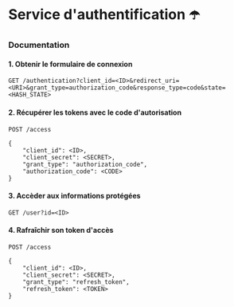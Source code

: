 # Service d'authentification ☂️

### Documentation

#### 1. Obtenir le formulaire de connexion
```
GET /authentication?client_id=<ID>&redirect_uri=<URI>&grant_type=authorization_code&response_type=code&state=<HASH_STATE>
```

#### 2. Récupérer les tokens avec le code d'autorisation
```
POST /access

{
    "client_id": <ID>,
    "client_secret": <SECRET>,
    "grant_type": "authorization_code",
    "authorization_code": <CODE>
}
```

#### 3. Accèder aux informations protégées
```
GET /user?id=<ID>
```

#### 4. Rafraîchir son token d'accès
```
POST /access

{
    "client_id": <ID>,
    "client_secret": <SECRET>,
    "grant_type": "refresh_token",
    "refresh_token": <TOKEN>
}
```
